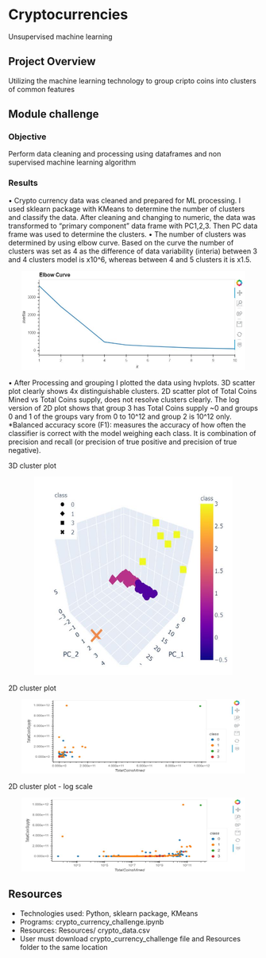 # Cryptocurrencies
Unsupervised machine learning

## Project Overview
Utilizing the machine learning technology to group cripto coins into clusters of common features

## Module challenge

### Objective
Perform data cleaning and processing using dataframes and non supervised machine learning algorithm

### Results 
•	Crypto currency data was cleaned and prepared for ML processing. I used sklearn package with KMeans to determine the number of clusters and classify the data. After cleaning and changing to numeric, the data was transformed to “primary component” data frame with PC1,2,3. Then PC data frame was used to determine the clusters. 
•	The number of clusters was determined by using elbow curve. Based on the curve the number of clusters was set as 4 as the difference of data variability (interia) between 3 and 4 clusters model is x10^6, whereas between 4 and 5 clusters it is x1.5.

<p align="center">
<img src="https://github.com/tolewicz/Cryptocurrencies/blob/master/Images/Elbow.JPG" width="450" height= "200">
</p>

•	After Processing and grouping I plotted the data using hvplots.  3D scatter plot clearly shows 4x distinguishable clusters. 2D scatter plot of Total Coins Mined vs Total Coins supply, does not resolve clusters clearly. The log version of 2D plot shows that group 3 has Total Coins supply ~0 and groups 0 and 1 of the groups vary from 0 to 10^12 and group 2 is 10^12 only. *Balanced accuracy score (F1): measures the accuracy of how often the classifier is correct with the model weighing each class. It is combination of precision and recall (or precision of true positive and precision of true negative).

3D cluster plot
<p align="center">
<img src="https://github.com/tolewicz/Cryptocurrencies/blob/master/Images/3D.JPG" width="400" height= "400" title= "3D Plot">
</p>


2D cluster plot
<p align="center">
<img src="https://github.com/tolewicz/Cryptocurrencies/blob/master/Images/2D.JPG" width="450" height= "150" title= "2D plot">
</p>

2D cluster plot - log scale
<p align="center">
<img src="https://github.com/tolewicz/Cryptocurrencies/blob/master/Images/2D-log.JPG" width="450" height= "150" title= "2D log">
</p>
 
## Resources

- Technologies used: Python, sklearn package,  KMeans
- Programs: crypto_currency_challenge.ipynb
- Resources: Resources/ crypto_data.csv
- User must download crypto_currency_challenge file and Resources folder to the same location

